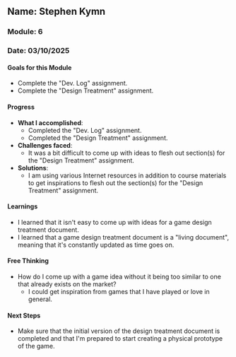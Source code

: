## Name: Stephen Kymn
### Module: 6

### Date: 03/10/2025

#### Goals for this Module
- Complete the "Dev. Log" assignment.
- Complete the "Design Treatment" assignment.

#### Progress
- **What I accomplished**:
  - Completed the "Dev. Log" assignment.
  - Completed the "Design Treatment" assignment.
- **Challenges faced**:
  - It was a bit difficult to come up with ideas to flesh out section(s) for the "Design Treatment" assignment.
- **Solutions**:
  - I am using various Internet resources in addition to course materials to get inspirations to flesh out the section(s) for the "Design Treatment" assignment.
#### Learnings
- I learned that it isn't easy to come up with ideas for a game design treatment document.
- I learned that a game design treatment document is a "living document", meaning that it's constantly updated as time goes on.

#### Free Thinking
- How do I come up with a game idea without it being too similar to one that already exists on the market?
  - I could get inspiration from games that I have played or love in general.

#### Next Steps
- Make sure that the initial version of the design treatment document is completed and that I'm prepared to start creating a physical prototype of the game.
